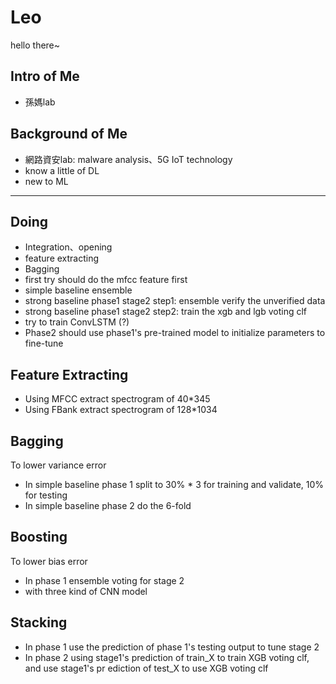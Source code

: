 # Leo #
hello there~

## Intro of Me ##
- 孫媽lab

## Background of Me ##
- 網路資安lab: malware analysis、5G IoT technology
- know a little of DL
- new to ML

***
## Doing ##
- Integration、opening
- feature extracting
- Bagging
- first try should do the mfcc feature first
- simple baseline ensemble
- strong baseline phase1 stage2 step1: ensemble verify the unverified data
- strong baseline phase1 stage2 step2: train the xgb and lgb voting clf
- try to train ConvLSTM (?)
- Phase2 should use phase1's pre-trained model to initialize parameters to fine-tune

## Feature Extracting ##
- Using MFCC extract spectrogram of 40*345
- Using FBank extract spectrogram of 128*1034

## Bagging ##
To lower variance error
- In simple baseline phase 1 split to 30% * 3 for training and validate, 10% for testing
- In simple baseline phase 2 do the 6-fold

## Boosting ##
To lower bias error
- In phase 1 ensemble voting for stage 2
- with three kind of CNN model

## Stacking ##
- In phase 1 use the prediction of phase 1's testing output to tune stage 2
- In phase 2 using stage1's prediction of train_X to train XGB voting clf, and use stage1's pr
ediction of test_X to use XGB voting clf
